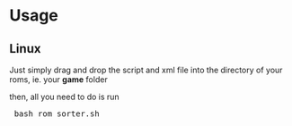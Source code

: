 # Usage

## Linux
Just simply drag and drop the script and xml file into the directory of your roms, ie. your **game** folder

then, all you need to do is run

<pre lang="bash"> bash rom_sorter.sh </pre>
